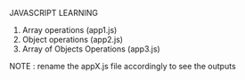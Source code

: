 JAVASCRIPT LEARNING

1. Array operations (app1.js)
2. Object operations (app2.js)
3. Array of Objects Operations (app3.js)

NOTE : rename the appX.js file accordingly to see the outputs